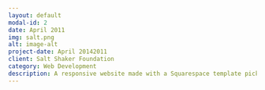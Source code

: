 ```yaml
---
layout: default
modal-id: 2
date: April 2011
img: salt.png
alt: image-alt
project-date: April 20142011
client: Salt Shaker Foundation
category: Web Development
description: A responsive website made with a Squarespace template picked out by the non-profit and designed to help market their services and needs as a non-proft..
---
```

